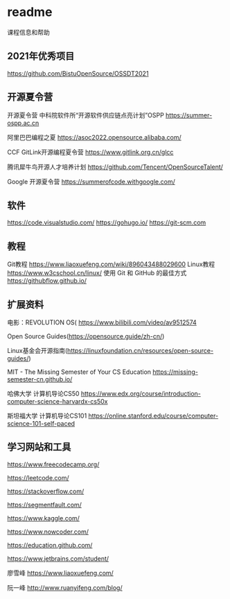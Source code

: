 # readme
课程信息和帮助

## 2021年优秀项目
https://github.com/BistuOpenSource/OSSDT2021

## 开源夏令营
开源夏令营 中科院软件所“开源软件供应链点亮计划”OSPP  https://summer-ospp.ac.cn

阿里巴巴编程之夏 https://asoc2022.opensource.alibaba.com/ 

CCF GitLink开源编程夏令营 https://www.gitlink.org.cn/glcc 

腾讯犀牛鸟开源人才培养计划 https://github.com/Tencent/OpenSourceTalent/

Google 开源夏令营 https://summerofcode.withgoogle.com/

## 软件
https://code.visualstudio.com/
https://gohugo.io/
https://git-scm.com


## 教程
Git教程 https://www.liaoxuefeng.com/wiki/896043488029600
Linux教程 https://www.w3cschool.cn/linux/
使用 Git 和 GitHub 的最佳方式 https://githubflow.github.io/


## 扩展资料
电影：REVOLUTION OS( https://www.bilibili.com/video/av9512574 

Open Source Guides(https://opensource.guide/zh-cn/)

Linux基金会开源指南(https://linuxfoundation.cn/resources/open-source-guides/)

MIT - The Missing Semester of Your CS Education https://missing-semester-cn.github.io/

哈佛大学 计算机导论CS50 https://www.edx.org/course/introduction-computer-science-harvardx-cs50x

斯坦福大学 计算机导论CS101 https://online.stanford.edu/course/computer-science-101-self-paced

## 学习网站和工具
https://www.freecodecamp.org/

https://leetcode.com/

https://stackoverflow.com/

https://segmentfault.com/

https://www.kaggle.com/

https://www.nowcoder.com/

https://education.github.com/

https://www.jetbrains.com/student/

廖雪峰 https://www.liaoxuefeng.com/

阮一峰 http://www.ruanyifeng.com/blog/
